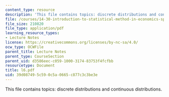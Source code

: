 ```yaml
---
content_type: resource
description: 'This file contains topics: discrete distributions and continuous distributions.'
file: /courses/14-30-introduction-to-statistical-method-in-economics-spring-2006/39d087495c590c5a0665c877c3c3be3e_l6.pdf
file_size: 210820
file_type: application/pdf
learning_resource_types:
- Lecture Notes
license: https://creativecommons.org/licenses/by-nc-sa/4.0/
ocw_type: OCWFile
parent_title: Lecture Notes
parent_type: CourseSection
parent_uid: d3586eec-c059-1000-3174-83753f4fcfbb
resourcetype: Document
title: l6.pdf
uid: 39d08749-5c59-0c5a-0665-c877c3c3be3e
---
```

This file contains topics: discrete distributions and continuous distributions.